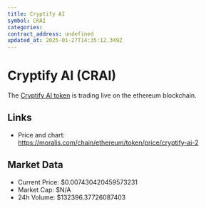 ```yaml
---
title: Cryptify AI
symbol: CRAI
categories: 
contract_address: undefined
updated_at: 2025-01-27T14:35:12.349Z
---
```


# Cryptify AI (CRAI)
The [Cryptify AI token](https://moralis.com/chain/ethereum/token/price/cryptify-ai-2) is trading live on the ethereum blockchain.

## Links
- Price and chart: https://moralis.com/chain/ethereum/token/price/cryptify-ai-2

## Market Data
- Current Price: $0.007430420459573231
- Market Cap: $N/A
- 24h Volume: $132396.37726087403

